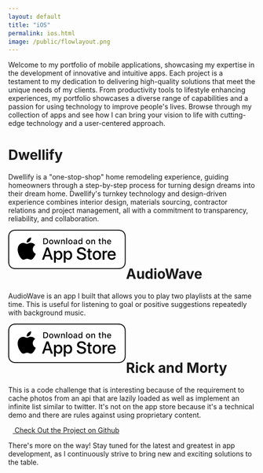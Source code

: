 ```yaml
---
layout: default
title: "iOS"
permalink: ios.html
image: /public/flowlayout.png
---
```


Welcome to my portfolio of mobile applications, showcasing my expertise in the development of innovative and intuitive apps. Each project is a testament to my dedication to delivering high-quality solutions that meet the unique needs of my clients. From productivity tools to lifestyle enhancing experiences, my portfolio showcases a diverse range of capabilities and a passion for using technology to improve people's lives. Browse through my collection of apps and see how I can bring your vision to life with cutting-edge technology and a user-centered approach.



# Dwellify

Dwellify is a "one-stop-shop" home remodeling experience, guiding homeowners through a step-by-step process for turning design dreams into their dream home. Dwellify's turnkey technology and design-driven experience combines interior design, materials sourcing, contractor relations and project management, all with a commitment to transparency, reliability, and collaboration.

<!-- <a href="https://apps.apple.com/us/app/dwellify/id1624547054">Check out Dwellify on the AppStore</a> -->

<a href="https://apps.apple.com/us/app/dwellify/id1624547054" target="_blank" >
	<img class="appStore" src="public/App_Store_Badge_US.svg" style="float: left; display: inline-block;">
</a>

<br>  <!--not ideal-->
<br>  <!--not ideal-->


# AudioWave

AudioWave is an app I built that allows you to play two playlists at the same time. This is useful for listening to goal or positive suggestions repeatedly with background music.

<!-- "AudioWave, is an innovative app that lets you play your voice notes with background music. Whether you're recording a new idea, jotting down a grocery list, or simply want to add some extra flair to your daily musings, VoiceBeat has got you covered. Choose from a wide selection of background tracks or use your own music, and listen to your voice notes come to life. With its simple and intuitive interface, VoiceBeat is the perfect companion for anyone who wants to add a musical touch to their voice notes."
</p> -->

<!-- <a href="https://apps.apple.com/ca/app/audiowave/id1658347047">Check out AudioWave on the AppStore</a> -->

<a href="https://apps.apple.com/ca/app/audiowave/id1658347047" target="_blank">
	<img class="appStore" src="public/App_Store_Badge_US.svg" style="float: left; display: inline-block;">
</a>

<br>  <!--not ideal-->
<br>  <!--not ideal-->

# Rick and Morty

This is a code challenge that is interesting because of the requirement to cache photos from an api that are lazily loaded as well as implement an infinite list similar to twitter. 
It's not on the app store because it's a technical demo and there are rules against using proprietary content.

<a href="https://github.com/sphericalwave/rickandmorty" target="_blank">
	<i class="fab fa-github" style="display: inline-block; margin-right: 9px;"></i>
	Check Out the Project on Github
</a>



There's more on the way! Stay tuned for the latest and greatest in app development, as I continuously strive to bring new and exciting solutions to the table.